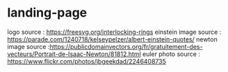 # landing-page

logo source : https://freesvg.org/interlocking-rings
einstein image source : https://parade.com/1240718/kelseypelzer/albert-einstein-quotes/ 
newton image source :https://publicdomainvectors.org/fr/gratuitement-des-vecteurs/Portrait-de-Isaac-Newton/81812.html
euler photo source : https://www.flickr.com/photos/jbgeekdad/2246408735 